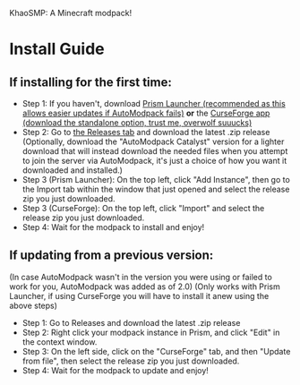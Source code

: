 KhaoSMP: A Minecraft modpack!

# Install Guide 
## If installing for the first time:
- Step 1: If you haven't, download [Prism Launcher (recommended as this allows easier updates if AutoModpack fails)](https://prismlauncher.org/download/windows/) **or** the [CurseForge app (download the standalone option, trust me, overwolf suuucks)](https://www.curseforge.com/download/app)
- Step 2: Go to [the Releases tab](https://github.com/Eeveein/KhaoSMP/releases) and download the latest .zip release 
(Optionally, download the "AutoModpack Catalyst" version for a lighter download that will instead download the needed files when you attempt to join the server via AutoModpack, it's just a choice of how you want it downloaded and installed.)
- Step 3 (Prism Launcher): On the top left, click "Add Instance", then go to the Import tab within the window that just opened and select the release zip you just downloaded.
- Step 3 (CurseForge): On the top left, click "Import" and select the release zip you just downloaded.
- Step 4: Wait for the modpack to install and enjoy!
## If updating from a previous version:
(In case AutoModpack wasn't in the version you were using or failed to work for you, AutoModpack was added as of 2.0)
(Only works with Prism Launcher, if using CurseForge you will have to install it anew using the above steps)
- Step 1: Go to Releases and download the latest .zip release
- Step 2: Right click your modpack instance in Prism, and click "Edit" in the context window.
- Step 3: On the left side, click on the "CurseForge" tab, and then "Update from file", then select the release zip you just downloaded.
- Step 4: Wait for the modpack to update and enjoy!